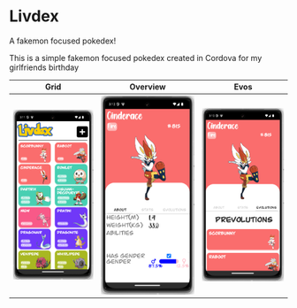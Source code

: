 # Livdex
A fakemon focused pokedex!

This is a simple fakemon focused pokedex created in Cordova for my girlfriends birthday

| Grid | Overview| Evos |
|------|---------|------|
| ![](docs/images/gridScreenie.png)  |  ![](docs/images/OverviewScreenie.png)  | ![](docs/images/EvoScreenie.png) |